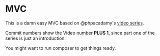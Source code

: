 # MVC

This is a damn easy MVC based on @phpacadamy's [video series](https://www.youtube.com/playlist?list=PLfdtiltiRHWGXVHXX09fxXDi-DqInchFD).

Commit numbers show the Video number **PLUS 1**, since part one of the series is just an introduction.

You might want to run composer to get things ready.